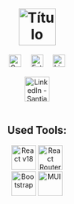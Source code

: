 <h1 align="center">
	<img src="https://img.shields.io/badge/KRUGER-FF9016.svg?style=for-the-badge&label=Front-End%20Challenge&logoColor=white" title="Título del Proyecto" height="75" />
</h1>

<div align="center">
	<a href="https://github.com/svillacreses/front-end-challenge/graphs/contributors"><img src="https://img.shields.io/github/contributors/svillacreses/front-end-challenge.svg?style=for-the-badge&label=Contribuciones&labelColor=364039&color=769c81" title="Contribuciones" height="25" /></a>&#160;&#160;&#160;&#160;
	<a href="https://github.com/svillacreses/front-end-challenge/stargazers"><img src="https://img.shields.io/github/stars/svillacreses/front-end-challenge.svg?style=for-the-badge&label=Estrellas&labelColor=364039&color=769c81" title="Estrellas" height="25" /></a>&#160;&#160;&#160;&#160;
	<a href="https://github.com/svillacreses/front-end-challenge/stargazers"><img src="https://img.shields.io/github/license/svillacreses/front-end-challenge.svg?style=for-the-badge&label=Licencia&labelColor=364039&color=769c81" title="Licencia" height="25" /></a>
	<br><br>
	<a href="https://linkedin.com/in/svillacreses" style="margin-left:auto;"><img src="https://img.shields.io/badge/LinkedIn-0077B5.svg?style=for-the-badge&logo=linkedin&logoColor=white" title="LinkedIn - Santiago Villacreses" height="50" /></a>
	<br><br>
	<h2>Used Tools:</h2>
	<a href="https://es.reactjs.org/" style="margin-left:auto;"><img src="https://img.shields.io/badge/React-20232A?style=for-the-badge&logo=react&logoColor=61DAFB" title="React v18" height="50" /></a>
	<a href="https://v5.reactrouter.com/" style="margin-left:auto;"><img src="https://img.shields.io/badge/React_Router-252525?style=for-the-badge&logo=react-router&logoColor=E94949" title="React Router" height="50" /></a>
	<br>
	<a href="https://getbootstrap.com/" style="margin-left:auto;"><img src="https://img.shields.io/badge/Bootstrap-563D7C?style=for-the-badge&logo=bootstrap&logoColor=white" title="Bootstrap" height="50" /></a>
	<a href="https://mui.com/" style="margin-left:auto;"><img src="https://img.shields.io/badge/Material%20UI-0A1929?style=for-the-badge&logo=mui&logoColor=007FFF" title="MUI" height="50" /></a>
</div>
